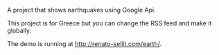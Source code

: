 A project that shows earthquakes using Google Api.

This project is for Greece but you can change the RSS feed and make it globally.

The demo is running at http://renato-sellit.com/earth/.
